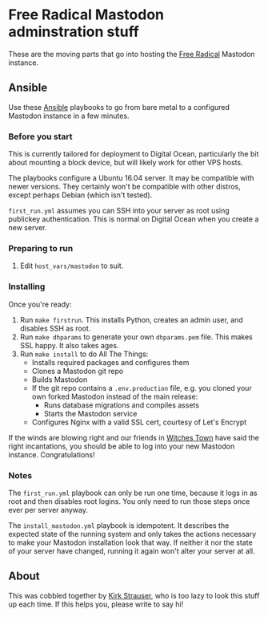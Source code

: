 # Free Radical Mastodon adminstration stuff

These are the moving parts that go into hosting the [Free Radical](https://freeradical.zone/) Mastodon instance.

## Ansible

Use these [Ansible](https://www.ansible.com) playbooks to go from bare metal to a configured Mastodon instance in a few minutes.

### Before you start

This is currently tailored for deployment to Digital Ocean, particularly the bit about mounting a block device, but will likely work for other VPS hosts.

The playbooks configure a Ubuntu 16.04 server. It may be compatible with newer versions. They certainly won't be compatible with other distros, except perhaps Debian (which isn't tested).

`first_run.yml` assumes you can SSH into your server as root using publickey authentication. This is normal on Digital Ocean when you create a new server.

### Preparing to run

1. Edit `host_vars/mastodon` to suit.

### Installing

Once you're ready:

1. Run `make firstrun`. This installs Python, creates an admin user, and disables SSH as root.
1. Run `make dhparams` to generate your own `dhparams.pem` file. This makes SSL happy. It also takes ages.
1. Run `make install` to do All The Things:
    - Installs required packages and configures them
    - Clones a Mastodon git repo
    - Builds Mastodon
    - If the git repo contains a `.env.production` file, e.g. you cloned your own forked Mastodon instead of the main release:
        - Runs database migrations and compiles assets
        - Starts the Mastodon service
    - Configures Nginx with a valid SSL cert, courtesy of Let's Encrypt

If the winds are blowing right and our friends in [Witches Town](https://witches.town/about) have said the right incantations, you should be able to log into your new Mastodon instance. Congratulations!

### Notes

The `first_run.yml` playbook can only be run one time, because it logs in as root and then disables root logins. You only need to run those steps once ever per server anyway.

The `install_mastodon.yml` playbook is idempotent. It describes the expected state of the running system and only takes the actions necessary to make your Mastodon installation look that way. If neither it nor the state of your server have changed, running it again won't alter your server at all.

## About

This was cobbled together by [Kirk Strauser](https://freeradical.zone/@tek), who is too lazy to look this stuff up each time. If this helps you, please write to say hi!
